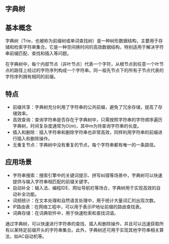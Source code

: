## 字典树

## 基本概念

字典树（Trie，也被称为前缀树或单词查找树）是一种树形数据结构，主要用于存储和检索字符串集合。它是一种空间换时间的高效数据结构，特别适用于解决字符串前缀匹配、查找和插入等问题。

在字典树中，每个内部节点（非叶节点）代表一个字符，从根节点到任意一个叶节点的路径上经过的字符序列构成一个字符串。同一祖先节点下的所有子节点代表的字符序列拥有相同的前缀。

## 特点

- 前缀共享：字典树充分利用了字符串的公共前缀，避免了冗余存储，提高了存储效率。
- 高效查询：查询字符串是否存在于字典树中，只需按照字符串的字符顺序遍历字典树，时间复杂度通常为O(m)，其中m为待查询字符串的长度。
- 插入和删除：插入字符串和删除字符串也非常高效，同样利用字符串的前缀进行插入和删除操作。
- 无重复节点：字典树中没有重复的节点，每个字符串都有唯一的一条路径。

## 应用场景

- 字符串搜索：搜索引擎中的关键词提示、拼写纠错等场景中，字典树可以快速提供与输入字符串相匹配的前缀关键字。
- 自动补全：输入法、编程IDE、网址导航栏等场合，字典树用于实现高效的自动补全功能。
- 词频统计：在文本处理和自然语言处理中，用于统计大量词汇的出现次数。
- IP路由表：在网络工程中，可以用于表示IP地址前缀的路由查找表。
- 词典存储：在词典软件中，用于快速检索和查找词语。

通过字典树，可以快速进行字符串的查找、插入和删除操作，并且可以迅速获取所有以某特定前缀开头的字符串集合。此外，字典树还可用于实现其他字符串相关算法，如AC自动机等。
